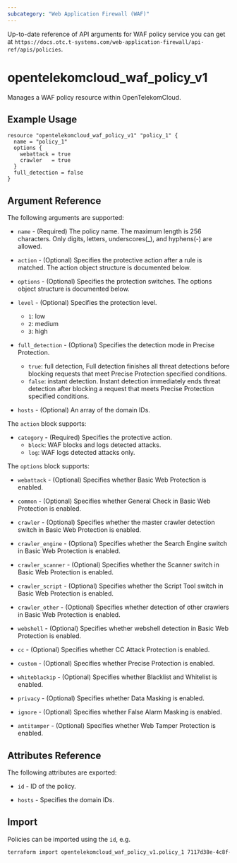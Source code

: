 ```yaml
---
subcategory: "Web Application Firewall (WAF)"
---
```


Up-to-date reference of API arguments for WAF policy service you can get at
`https://docs.otc.t-systems.com/web-application-firewall/api-ref/apis/policies`.

# opentelekomcloud_waf_policy_v1

Manages a WAF policy resource within OpenTelekomCloud.

## Example Usage

```hcl
resource "opentelekomcloud_waf_policy_v1" "policy_1" {
  name = "policy_1"
  options {
    webattack = true
    crawler   = true
  }
  full_detection = false
}
```

## Argument Reference

The following arguments are supported:

* `name` - (Required) The policy name. The maximum length is 256 characters. Only digits, letters, underscores(_), and hyphens(-) are allowed.

* `action` - (Optional) Specifies the protective action after a rule is matched. The action object structure is documented below.

* `options` - (Optional) Specifies the protection switches. The options object structure is documented below.

* `level` - (Optional) Specifies the protection level.
  * `1`: low
  * `2`: medium
  * `3`: high

* `full_detection` - (Optional) Specifies the detection mode in Precise Protection.
  * `true`: full detection, Full detection finishes all threat detections before blocking requests that meet Precise Protection specified conditions.
  * `false`: instant detection. Instant detection immediately ends threat detection after blocking a request that meets Precise Protection specified conditions.

* `hosts` - (Optional) An array of the domain IDs.

The `action` block supports:

* `category` - (Required) Specifies the protective action.
  * `block`: WAF blocks and logs detected attacks.
  * `log`: WAF logs detected attacks only.

The `options` block supports:

* `webattack` - (Optional) Specifies whether Basic Web Protection is enabled.

* `common` - (Optional) Specifies whether General Check in Basic Web Protection is enabled.

* `crawler` - (Optional) Specifies whether the master crawler detection switch in Basic Web Protection is enabled.

* `crawler_engine` - (Optional) Specifies whether the Search Engine switch in Basic Web Protection is enabled.

* `crawler_scanner` - (Optional) Specifies whether the Scanner switch in Basic Web Protection is enabled.

* `crawler_script` - (Optional) Specifies whether the Script Tool switch in Basic Web Protection is enabled.

* `crawler_other` - (Optional) Specifies whether detection of other crawlers in Basic Web Protection is enabled.

* `webshell` - (Optional) Specifies whether webshell detection in Basic Web Protection is enabled.

* `cc` - (Optional) Specifies whether CC Attack Protection is enabled.

* `custom` - (Optional) Specifies whether Precise Protection is enabled.

* `whiteblackip` - (Optional) Specifies whether Blacklist and Whitelist is enabled.

* `privacy` - (Optional) Specifies whether Data Masking is enabled.

* `ignore` - (Optional) Specifies whether False Alarm Masking is enabled.

* `antitamper` - (Optional) Specifies whether Web Tamper Protection is enabled.

## Attributes Reference

The following attributes are exported:

* `id` -  ID of the policy.

* `hosts` - Specifies the domain IDs.

## Import

Policies can be imported using the `id`, e.g.

```sh
terraform import opentelekomcloud_waf_policy_v1.policy_1 7117d38e-4c8f-4624-a505-bd96b97d024c
```
